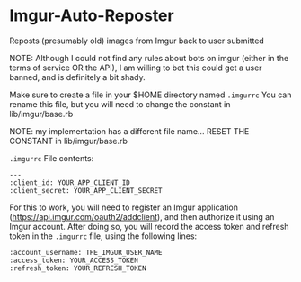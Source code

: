 Imgur-Auto-Reposter
===================

Reposts (presumably old) images from Imgur back to user submitted

NOTE: Although I could not find any rules about bots on imgur (either in the terms of service OR the API), I am willing to bet this could get a user banned, and is definitely a bit shady.

Make sure to create a file in your $HOME directory named `.imgurrc`
You can rename this file, but you will need to change the constant in lib/imgur/base.rb

NOTE: my implementation has a different file name... RESET THE CONSTANT in lib/imgur/base.rb

`.imgurrc` File contents:

```
---
:client_id: YOUR_APP_CLIENT_ID
:client_secret: YOUR_APP_CLIENT_SECRET
```

For this to work, you will need to register an Imgur application (https://api.imgur.com/oauth2/addclient), and then authorize it using an Imgur account.  After doing so, you will record the access token and refresh token in the `.imgurrc` file, using the following lines:

```
:account_username: THE_IMGUR_USER_NAME
:access_token: YOUR_ACCESS_TOKEN
:refresh_token: YOUR_REFRESH_TOKEN
```
